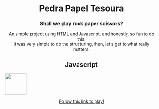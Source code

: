 <div align="center">
  <h1>Pedra Papel Tesoura</h1>
  <h3>Shall we play rock paper scissors?</h3>
  <p>An simple project using HTML and Javascript, and honestly, so fun to do this.
  <br/>It was very simple to do the structuring, then, let's get to what really matters. </p>

  <h2>Javascript</h2>
  <div align="left" display="flex-box">
    <img src="https://simpleicons.org/icons/javascript.svg" height="70px" />
    <p></p>
  </div>

  <a href="https://medradom.github.io/pedraPapelTesoura/">Follow this link to play!</a>
</div>


